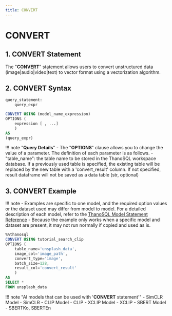 ```yaml
---
title: CONVERT
---
```


# __CONVERT__

## __1. CONVERT Statement__

The "__CONVERT__" statement allows users to convert unstructured data (image|audio|video|text) to vector format using a vectorization algorithm.

## __2. CONVERT Syntax__

```sql
query_statement:
    query_expr

CONVERT USING (model_name_expression)
OPTIONS (
    expression [ , ...]
    )
AS
(query_expr)
```

!!! note "__Query Details__"
    - The "__OPTIONS__" clause allows you to change the value of a parameter. The definition of each parameter is as follows.
        - "table_name": the table name to be stored in the ThanoSQL workspace database. If a previously used table is specified, the existing table will be replaced by the new table with a 'convert_result' column. If not specified, result dataframe will not be saved as a data table (str, optional)

## __3. CONVERT Example__

!!! note
    - Examples are specific to one model, and the required option values ​​or the dataset used may differ from model to model. For a detailed description of each model, refer to the [ThanoSQL Model Statement Reference](/en/how-to_guides/reference/#thanosql-model-statement-reference)
    - Because the example only works when a specific model and dataset are present, it may not run normally if copied and used as is.


```sql
%%thanosql
CONVERT USING tutorial_search_clip
OPTIONS (
    table_name='unsplash_data',
    image_col='image_path', 
    convert_type='image',
    batch_size=128,
    result_col='convert_result'
    )
AS 
SELECT *
FROM unsplash_data
```

!!! note "AI models that can be used with '__CONVERT__ statement'"
    - SimCLR Model - SimCLR
    - CLIP Model - CLIP
    - XCLIP Model - XCLIP
    - SBERT Model - SBERTKo, SBERTEn

